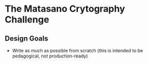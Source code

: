 # The Matasano Crytography Challenge

## Design Goals
* Write as much as possible from scratch (this is intended to be pedagogical, not production-ready)
